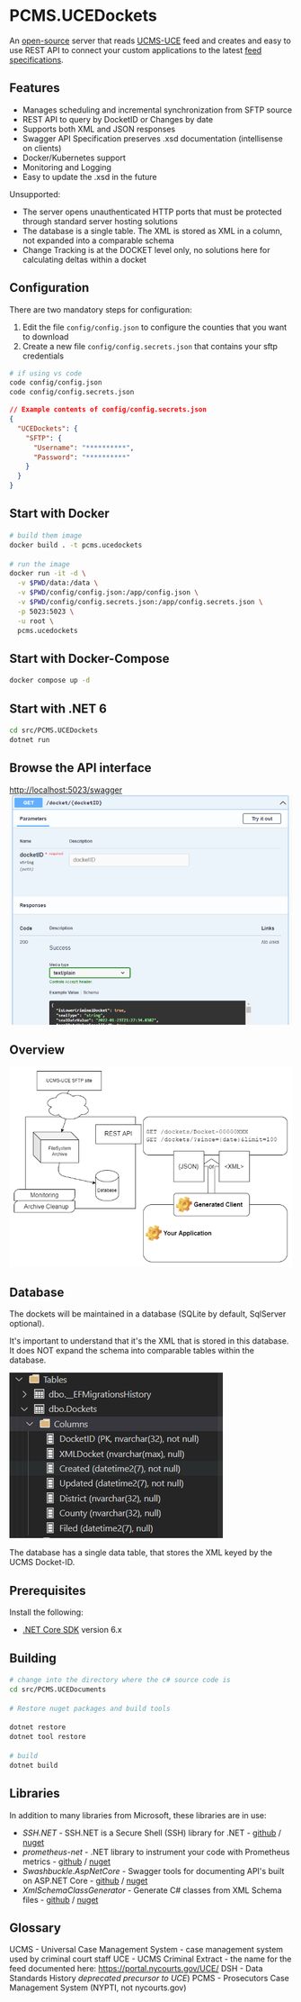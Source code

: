 PCMS.UCEDockets
===============

An [open-source](https://github.com/NYPTI/PCMS.UCEDockets) server that reads [UCMS-UCE](https://portal.nycourts.gov/UCE/) feed and creates and easy to use REST API to connect your custom applications to the latest [feed specifications](https://portal.nycourts.gov/UCE/).

Features
--------

* Manages scheduling and incremental synchronization from SFTP source
* REST API to query by DocketID or Changes by date
* Supports both XML and JSON responses
* Swagger API Specification preserves .xsd documentation (intellisense on clients)
* Docker/Kubernetes support
* Monitoring and Logging
* Easy to update the .xsd in the future

Unsupported:

* The server opens unauthenticated HTTP ports that must be 
  protected through standard server hosting solutions
* The database is a single table. The XML is stored as XML in a column,
  not expanded into a comparable schema
* Change Tracking is at the DOCKET level only, no solutions here for calculating deltas
  within a docket

Configuration
-------------
There are two mandatory steps for configuration:

1. Edit the file `config/config.json` to configure the counties that you want to download
2. Create a new file `config/config.secrets.json` that contains your sftp credentials

```bash
# if using vs code
code config/config.json
code config/config.secrets.json

```

```json
// Example contents of config/config.secrets.json
{
  "UCEDockets": {
    "SFTP": {
      "Username": "**********",
      "Password": "**********"
    }
  }
}
```

Start with Docker
-----------------

```bash
# build them image
docker build . -t pcms.ucedockets

# run the image
docker run -it -d \
  -v $PWD/data:/data \
  -v $PWD/config/config.json:/app/config.json \
  -v $PWD/config/config.secrets.json:/app/config.secrets.json \
  -p 5023:5023 \
  -u root \
  pcms.ucedockets
```

Start with Docker-Compose
-------------------------

```bash
docker compose up -d
```

Start with .NET 6
-----------------
```bash
cd src/PCMS.UCEDockets
dotnet run
```


Browse the API interface
------------------------

[http://localhost:5023/swagger](http://localhost:5023/swagger)
![Swagger UI](docs/swaggerui.png)



Overview
--------
![Architecture diagram](docs/PCMS.UCEDockets.drawio.png)

Database
--------
The dockets will be maintained in a database (SQLite by default, SqlServer optional).

It's important to understand that it's the XML that is stored in this database. It
does NOT expand the schema into comparable tables within the database.

![Database Table showing columns stored](docs/table.png)

The database has a single data table, that stores the XML keyed by the 
UCMS Docket-ID.

Prerequisites
--------
Install the following:
- [.NET Core SDK](https://dotnet.microsoft.com/download) version 6.x

Building
--------

```bash
# change into the directory where the c# source code is
cd src/PCMS.UCEDocuments

# Restore nuget packages and build tools

dotnet restore
dotnet tool restore

# build
dotnet build
```


Libraries
---------

In addition to many libraries from Microsoft, these libraries are in use:
- *SSH.NET* - SSH.NET is a Secure Shell (SSH) library for .NET - [github](https://github.com/sshnet/SSH.NET) / [nuget](https://www.nuget.org/packages/SSH.NET/)
- *prometheus-net* - .NET library to instrument your code with Prometheus metrics - [github](https://github.com/prometheus-net/prometheus-net) / [nuget](https://www.nuget.org/packages/prometheus-net/)
- *Swashbuckle.AspNetCore* - Swagger tools for documenting API's built on ASP.NET Core - [github](https://github.com/domaindrivendev/Swashbuckle.AspNetCore) / [nuget](https://www.nuget.org/packages/Swashbuckle.AspNetCore/)
- *XmlSchemaClassGenerator* - Generate C# classes from XML Schema files - [github](XmlSchemaClassGenerator) / [nuget](https://www.nuget.org/packages/dotnet-xscgen/)


Glossary
---------------------
UCMS - Universal Case Management System - case management system used by criminal court staff
UCE - UCMS Criminal Extract - the name for the feed documented here: https://portal.nycourts.gov/UCE/
DSH - Data Standards History *deprecated precursor to UCE*)
PCMS - Prosecutors Case Management System (NYPTI, not nycourts.gov)
